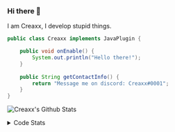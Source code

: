 ### Hi there 👋

I am Creaxx, I develop stupid things. 

```java
public class Creaxx implements JavaPlugin {

    public void onEnable() {
        System.out.println("Hello there!");
    }
    
    public String getContactInfo() {
        return "Message me on discord: Creaxx#0001";
    }
}
```

![Creaxx's Github Stats](https://github-readme-stats.vercel.app/api?username=CreaxxOG&show_icons=true&theme=dark&count_private=true)

<details>
  <summary>Code Stats</summary>

<!--START_SECTION:waka-->
![Code Time](http://img.shields.io/badge/Code%20Time-1%2C225%20hrs%204%20mins-blue)

![Lines of code](https://img.shields.io/badge/From%20Hello%20World%20I%27ve%20Written-357.7%20thousand%20lines%20of%20code-blue)

**🐱 My GitHub Data** 

> 📦 66.3 kB Used in GitHub's Storage 
 > 
> 🏆 896 Contributions in the Year 2023
 > 
> 🚫 Not Opted to Hire
 > 
> 📜 4 Public Repositories 
 > 
> 🔑 2 Private Repositories 
 > 
**I'm an Early 🐤** 

```text
🌞 Morning                226 commits         ██░░░░░░░░░░░░░░░░░░░░░░░   07.89 % 
🌆 Daytime                1237 commits        ███████████░░░░░░░░░░░░░░   43.21 % 
🌃 Evening                1356 commits        ████████████░░░░░░░░░░░░░   47.36 % 
🌙 Night                  44 commits          ░░░░░░░░░░░░░░░░░░░░░░░░░   01.54 % 
```
📅 **I'm Most Productive on Saturday** 

```text
Monday                   344 commits         ███░░░░░░░░░░░░░░░░░░░░░░   12.02 % 
Tuesday                  399 commits         ███░░░░░░░░░░░░░░░░░░░░░░   13.94 % 
Wednesday                414 commits         ████░░░░░░░░░░░░░░░░░░░░░   14.46 % 
Thursday                 481 commits         ████░░░░░░░░░░░░░░░░░░░░░   16.80 % 
Friday                   283 commits         ██░░░░░░░░░░░░░░░░░░░░░░░   09.88 % 
Saturday                 514 commits         ████░░░░░░░░░░░░░░░░░░░░░   17.95 % 
Sunday                   428 commits         ████░░░░░░░░░░░░░░░░░░░░░   14.95 % 
```


📊 **This Week I Spent My Time On** 

```text
💬 Programming Languages: 
Java                     4 hrs 30 mins       ████████████████████████░   97.99 % 
XML                      4 mins              ░░░░░░░░░░░░░░░░░░░░░░░░░   01.67 % 
YAML                     0 secs              ░░░░░░░░░░░░░░░░░░░░░░░░░   00.26 % 
GitIgnore file           0 secs              ░░░░░░░░░░░░░░░░░░░░░░░░░   00.05 % 
Text                     0 secs              ░░░░░░░░░░░░░░░░░░░░░░░░░   00.03 % 

🔥 Editors: 
IntelliJ                 4 hrs 36 mins       █████████████████████████   100.00 % 
```

**I Mostly Code in Java** 

```text
Java                     48 repos            ████████████████████░░░░░   78.69 % 
Kotlin                   8 repos             ███░░░░░░░░░░░░░░░░░░░░░░   13.11 % 
CSS                      2 repos             █░░░░░░░░░░░░░░░░░░░░░░░░   03.28 % 
TypeScript               2 repos             █░░░░░░░░░░░░░░░░░░░░░░░░   03.28 % 
EJS                      1 repo              ░░░░░░░░░░░░░░░░░░░░░░░░░   01.64 % 
```




 Last Updated on 01/05/2023 01:35:18 UTC
<!--END_SECTION:waka-->
</details>
